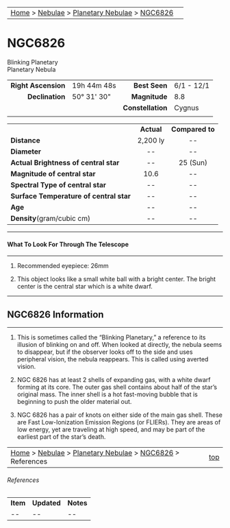 <script src="../../js/whatsup.js"></script>
<script type="text/javascript">
	var objectName ="NGC 6826"
	var objectDesc ="Blinking<br/>Planetary Nebula<br/>in the Constellation<br/>Cygnus"
	var objectImage="ngc6826.jpg"
</script>

|    |    |
|:---|---:|
|[Home](/notes/#object-notes) > [Nebulae](/notes/#nebulae) > [Planetary Nebulae](../!planetary-nebulae-info) > [NGC6826](#ngc6826)| <div id=whatsup></div> |

# NGC6826

Blinking Planetary<br/>
Planetary Nebula

|   |   |   |   |
|--:|:--|--:|:--|
|**Right Ascension**|19h 44m 48s|**Best Seen**|6/1 - 12/1|
|**Declination**    |50&deg; 31' 30"|**Magnitude**|8.8|  
|  |  |**Constellation**|Cygnus|
|  |  |  |  |

|  |  |  |
|--|:--:|:--:|
|  |**Actual**|**Compared to**|
|**Distance**|2,200 ly|--|
|**Diameter**| -- | -- |
|**Actual Brightness of central star**|--| 25 (Sun) |
|**Magnitude of central star**|10.6|--|
|**Spectral Type of central star**|--|--|
|**Surface Temperature of central star**| -- | -- |
|**Age**| -- | -- |
|**Density**(gram/cubic cm)| -- | -- |

---

#### What To Look For Through The Telescope

---

1.	Recommended eyepiece: 26mm

2.	This object looks like a small white ball with a bright center.  The bright center is the central star which is a white dwarf.

---

## NGC6826 Information

---

1.	This is sometimes called the “Blinking Planetary,” a reference to its illusion of blinking on and off.  When looked at directly, the nebula seems to disappear, but if the observer looks off to the side and uses peripheral vision, the nebula reappears.  This is called using averted vision.

2.	NGC 6826 has at least 2 shells of expanding gas, with a white dwarf forming at its core.  The outer gas shell contains about half of the star’s original mass.  The inner shell is a hot fast-moving bubble that is beginning to push the older material out.

3.	NGC 6826 has a pair of knots on either side of the main gas shell. These are Fast Low-Ionization Emission Regions (or FLIERs).  They are areas of low energy, yet are traveling at high speed, and may be part of the earliest part of the star’s death.

|    |    |
|:---|---:|
|[Home](/notes/#object-notes) > [Nebulae](/notes/#nebulae) > [Planetary Nebulae](../!planetary-nebulae-info) > [NGC6826](#ngc6826) > References| [top](#ngc6826) |

###### References

|             |             |           |
|-------------|-------------|-----------|
| **Item**    | **Updated** | **Notes** |
| -- | -- | -- |
